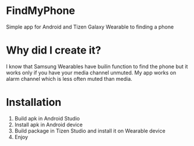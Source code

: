 # FindMyPhone
Simple app for Android and Tizen Galaxy Wearable to finding a phone
# Why did I create it?
I know that Samsung Wearables have builin function to find the phone but it works only if you have your media channel unmuted. My app works on alarm channel which is less often muted than media.
# Installation
1. Build apk in Android Studio
2. Install apk in Android device
3. Build package in Tizen Studio and install it on Wearable device
4. Enjoy